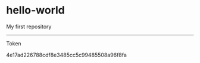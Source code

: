 # hello-world
My first repository

---------------------
Token

4e17ad226788cdf8e3485cc5c99485508a96f8fa
